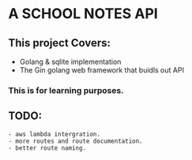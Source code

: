 # A SCHOOL NOTES API

## This project Covers:
    
* Golang & sqlite implementation
* The Gin golang web framework that buidls out API

### This is for learning purposes.

## TODO:

    - aws lambda intergration.
    - more routes and route documentation.
    - better route naming.
